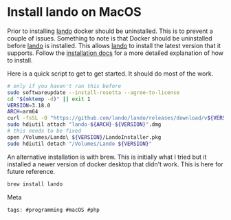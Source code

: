 # Install lando on MacOS

Prior to installing [lando] docker should be uninstalled. This is to
prevent a couple of issues. Something to note is that Docker should be
uninstalled before [lando] is installed. This allows [lando] to install
the latest version that it supports. Follow the [installation docs] for
a more detailed explanation of how to install.

Here is a quick script to get to get started. It should do most of the
work.

```bash
# only if you haven't ran this before
sudo softwareupdate --install-rosetta --agree-to-license
cd "$(mktemp -d)" || exit 1
VERSION=3.18.0
ARCH=arm64
curl -fsSL -O "https://github.com/lando/lando/releases/download/v${VERSION}/lando-${ARCH}-v${VERSION}.dmg"
sudo hdiutil attach "lando-${ARCH}-${VERSION}".dmg
# this needs to be fixed
open /Volumes/Lando\ ${VERSION}/LandoInstaller.pkg
sudo hdiutil detach "/Volumes/Lando ${VERSION}"
```

An alternative installation is with brew. This is initially what I tried
but it installed a newer version of docker desktop that didn't work.
This is here for future reference.

```bash
brew install lando
```

[installation docs]: https://docs.lando.dev/getting-started/installation.html
[lando]: https://docs.lando.dev/php/

Meta

    tags: #programming #macOS #php

